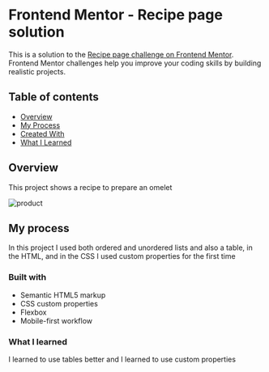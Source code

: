 # Frontend Mentor - Recipe page solution

This is a solution to the [Recipe page challenge on Frontend Mentor](https://www.frontendmentor.io/challenges/recipe-page-KiTsR8QQKm). Frontend Mentor challenges help you improve your coding skills by building realistic projects. 

## Table of contents

- [Overview](#overview)
- [My Process](#my-process)
- [Created With](#created-with)
- [What I Learned](#what-i-learned)

## Overview

This project shows a recipe to prepare an omelet

![product](https://github.com/user-attachments/assets/de3f3c5f-ad9b-47ef-bba7-8231ec70f7fe)


## My process
In this project I used both ordered and unordered lists and also a table, in the HTML, and in the CSS I used custom properties for the first time

### Built with

- Semantic HTML5 markup
- CSS custom properties
- Flexbox
- Mobile-first workflow

### What I learned

I learned to use tables better and I learned to use custom properties


